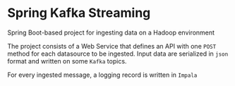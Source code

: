 # Spring Kafka Streaming

Spring Boot-based project for ingesting data on a Hadoop environment

The project consists of a Web Service that defines an API with one `POST` method 
for each datasource to be ingested. Input data are serialized in `json` format 
and written on some `Kafka` topics.

For every ingested message, a logging record is written in `Impala`